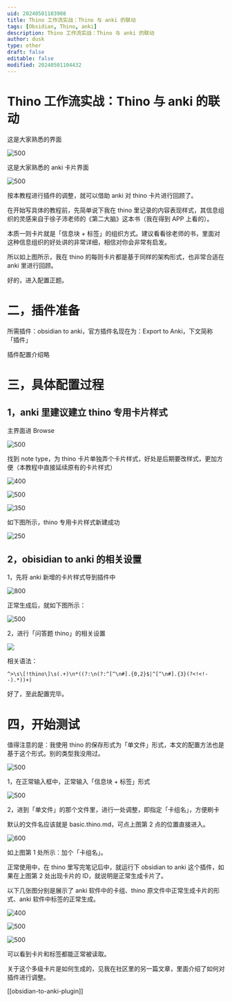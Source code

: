 ```yaml
---
uid: 20240501103908
title: Thino 工作流实战：Thino 与 anki 的联动
tags: [Obsidian, Thino, anki]
description: Thino 工作流实战：Thino 与 anki 的联动
author: dusk
type: other
draft: false
editable: false
modified: 20240501104432
---
```


# Thino 工作流实战：Thino 与 anki 的联动

这是大家熟悉的界面

![500](https://ppicbed.oss-cn-hangzhou.aliyuncs.com/img/202404302244643.png)

这是大家熟悉的 anki 卡片界面

![500](https://ppicbed.oss-cn-hangzhou.aliyuncs.com/img/202404302245654.png)

按本教程进行插件的调整，就可以借助 anki 对 thino 卡片进行回顾了。

在开始写具体的教程前，先简单说下我在 thino 里记录的内容表现样式，其信息组织的灵感来自于徐子沛老师的《第二大脑》这本书（我在得到 APP 上看的）。

本质一则卡片就是「信息块 + 标签」的组织方式。建议看看徐老师的书，里面对这种信息组织的好处讲的非常详细，相信对你会非常有启发。

所以如上图所示，我在 thino 的每则卡片都是基于同样的架构形式，也非常合适在 anki 里进行回顾。

好的，进入配置正题。

# 二，插件准备

所需插件：obsidian to anki，官方插件名现在为：Export to Anki，下文简称「插件」

插件配置介绍略

# 三，具体配置过程

## 1，anki 里建议建立 thino 专用卡片样式

主界面进 Browse

![500](https://ppicbed.oss-cn-hangzhou.aliyuncs.com/img/202404302255976.png)

找到 note type，为 thino 卡片单独弄个卡片样式，好处是后期要改样式，更加方便（本教程中直接延续原有的卡片样式）

![400](https://ppicbed.oss-cn-hangzhou.aliyuncs.com/img/202404302256678.png)

![500](https://ppicbed.oss-cn-hangzhou.aliyuncs.com/img/202404302257509.png)

![350](https://ppicbed.oss-cn-hangzhou.aliyuncs.com/img/202404302257575.png)

如下图所示，thino 专用卡片样式新建成功

![250](https://ppicbed.oss-cn-hangzhou.aliyuncs.com/img/202404302258553.png)

## 2，obisidian to anki 的相关设置

1，先将 anki 新增的卡片样式导到插件中

![800](https://ppicbed.oss-cn-hangzhou.aliyuncs.com/img/202404302300581.png)

正常生成后，就如下图所示：

![500](https://ppicbed.oss-cn-hangzhou.aliyuncs.com/img/202404302300346.png)

2，进行「问答题 thino」的相关设置

![](https://ppicbed.oss-cn-hangzhou.aliyuncs.com/img/202404302303002.png)

相关语法：

```
^>\s\[!thino\]\s(.+)\n*((?:\n(?:^[^\n#].{0,2}$|^[^\n#].{3}(?<!<!--).*))+)
```

好了，至此配置完毕。

# 四，开始测试

值得注意的是：我使用 thino 的保存形式为「单文件」形式，本文的配置方法也是基于这个形式。别的类型我没用过。

![500](https://ppicbed.oss-cn-hangzhou.aliyuncs.com/img/202404302307030.png)

1，在正常输入框中，正常输入「信息块 + 标签」形式

![500](https://ppicbed.oss-cn-hangzhou.aliyuncs.com/img/202404302304822.png)

2，进到「单文件」的那个文件里，进行一处调整，即指定「卡组名」，方便刷卡

默认的文件名应该就是 basic.thino.md，可点上图第 2 点的位置直接进入。

![600](https://ppicbed.oss-cn-hangzhou.aliyuncs.com/img/202404302309406.png)

如上图第 1 处所示：加个「卡组名」。

正常使用中，在 thino 里写完笔记后中，就运行下 obsidian to anki 这个插件，如果在上图第 2 处出现卡片的 ID，就说明是正常生成卡片了。

以下几张图分别是展示了 anki 软件中的卡组、thino 原文件中正常生成卡片的形式、anki 软件中标签的正常生成。

![400](https://ppicbed.oss-cn-hangzhou.aliyuncs.com/img/202404302312801.png)

![500](https://ppicbed.oss-cn-hangzhou.aliyuncs.com/img/202404302313956.png)

![500](https://ppicbed.oss-cn-hangzhou.aliyuncs.com/img/202404302313476.png)

可以看到卡片和标签都能正常被读取。

关于这个多级卡片是如何生成的，见我在社区里的另一篇文章，里面介绍了如何对插件进行调整。

[[obsidian-to-anki-plugin]]
